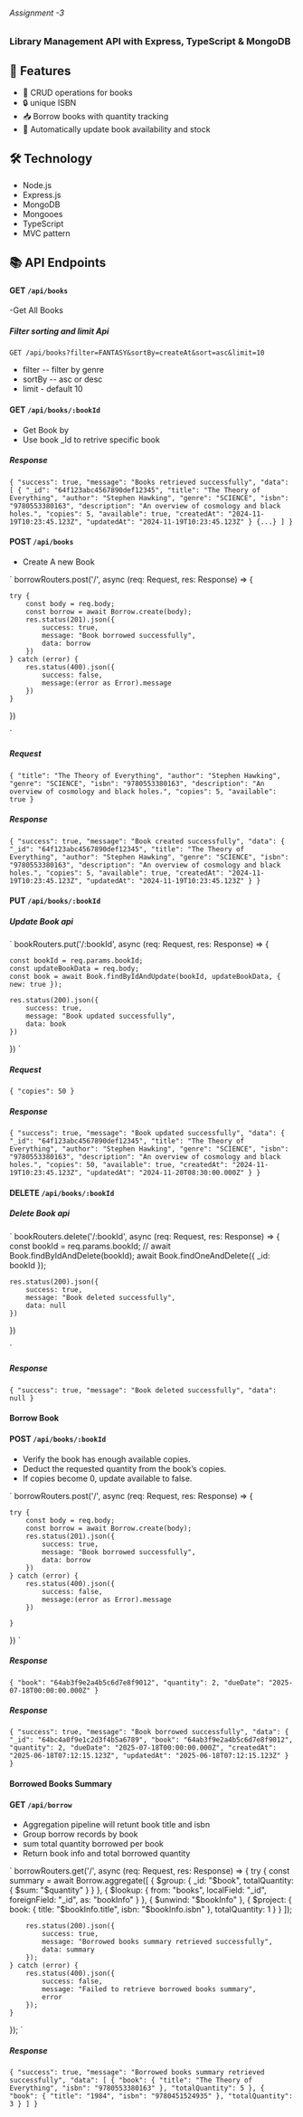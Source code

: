 ###### Assignment -3
### Library Management API with Express, TypeScript & MongoDB

## 🚀 Features
- 📘 CRUD operations for books
- 🔒 unique ISBN 
- 📥 Borrow books with quantity tracking
- 🔁 Automatically update book availability and stock

## 🛠 Technology 
- Node.js
- Express.js
- MongoDB 
- Mongooes
- TypeScript
- MVC pattern 

## 📚 API Endpoints

#### GET `/api/books`
-Get All Books
##### Filter sorting and limit Api
`GET /api/books?filter=FANTASY&sortBy=createAt&sort=asc&limit=10`
- filter  -- filter by genre
- sortBy -- asc or desc
- limit - default 10

#### GET `/api/books/:bookId`
- Get Book by 
- Use book _Id to retrive specific book

##### Response

`
{
  "success": true,
  "message": "Books retrieved successfully",
  "data": [
    {
      "_id": "64f123abc4567890def12345",
      "title": "The Theory of Everything",
      "author": "Stephen Hawking",
      "genre": "SCIENCE",
      "isbn": "9780553380163",
      "description": "An overview of cosmology and black holes.",
      "copies": 5,
      "available": true,
      "createdAt": "2024-11-19T10:23:45.123Z",
      "updatedAt": "2024-11-19T10:23:45.123Z"
    }
    {...}
  ]
}
`

#### POST `/api/books`
- Create A new Book

`
borrowRouters.post('/', async (req: Request, res: Response) => {

    try {
        const body = req.body;
        const borrow = await Borrow.create(body);
        res.status(201).json({
            success: true,
            message: "Book borrowed successfully",
            data: borrow
        })
    } catch (error) {
        res.status(400).json({
            success: false,
            message:(error as Error).message
        })
    }
})

`
##### Request
`
{
  "title": "The Theory of Everything",
  "author": "Stephen Hawking",
  "genre": "SCIENCE",
  "isbn": "9780553380163",
  "description": "An overview of cosmology and black holes.",
  "copies": 5,
  "available": true
}
`

##### Response

`
{
  "success": true,
  "message": "Book created successfully",
  "data": {
    "_id": "64f123abc4567890def12345",
    "title": "The Theory of Everything",
    "author": "Stephen Hawking",
    "genre": "SCIENCE",
    "isbn": "9780553380163",
    "description": "An overview of cosmology and black holes.",
    "copies": 5,
    "available": true,
    "createdAt": "2024-11-19T10:23:45.123Z",
    "updatedAt": "2024-11-19T10:23:45.123Z"
  }
}
`

#### PUT `/api/books/:bookId`
##### Update Book api

`
bookRouters.put('/:bookId', async (req: Request, res: Response) => {

    const bookId = req.params.bookId;
    const updateBookData = req.body;
    const book = await Book.findByIdAndUpdate(bookId, updateBookData, { new: true });

    res.status(200).json({
        success: true,
        message: "Book updated successfully",
        data: book
    })
})
`

##### Request
`
{
  "copies": 50
}
`
##### Response
`
{
  "success": true,
  "message": "Book updated successfully",
  "data": {
    "_id": "64f123abc4567890def12345",
    "title": "The Theory of Everything",
    "author": "Stephen Hawking",
    "genre": "SCIENCE",
    "isbn": "9780553380163",
    "description": "An overview of cosmology and black holes.",
    "copies": 50,
    "available": true,
    "createdAt": "2024-11-19T10:23:45.123Z",
    "updatedAt": "2024-11-20T08:30:00.000Z"
  }
}
`

#### DELETE `/api/books/:bookId`

##### Delete Book api

`
bookRouters.delete('/:bookId', async (req: Request, res: Response) => {
    const bookId = req.params.bookId;
    // await Book.findByIdAndDelete(bookId);
    await Book.findOneAndDelete({ _id: bookId });

    res.status(200).json({
        success: true,
        message: "Book deleted successfully",
        data: null
    })
})


`
##### Response
`
{
  "success": true,
  "message": "Book deleted successfully",
  "data": null
}
`

#### Borrow Book 

#### POST `/api/books/:bookId`

- Verify the book has enough available copies.
- Deduct the requested quantity from the book’s copies.
- If copies become 0, update available to false.


`
borrowRouters.post('/', async (req: Request, res: Response) => {

    try {
        const body = req.body;
        const borrow = await Borrow.create(body);
        res.status(201).json({
            success: true,
            message: "Book borrowed successfully",
            data: borrow
        })
    } catch (error) {
        res.status(400).json({
            success: false,
            message:(error as Error).message
        })

    }
})
`

##### Response
`
{
  "book": "64ab3f9e2a4b5c6d7e8f9012",
  "quantity": 2,
  "dueDate": "2025-07-18T00:00:00.000Z"
}
`
##### Response

`
{
  "success": true,
  "message": "Book borrowed successfully",
  "data": {
    "_id": "64bc4a0f9e1c2d3f4b5a6789",
    "book": "64ab3f9e2a4b5c6d7e8f9012",
    "quantity": 2,
    "dueDate": "2025-07-18T00:00:00.000Z",
    "createdAt": "2025-06-18T07:12:15.123Z",
    "updatedAt": "2025-06-18T07:12:15.123Z"
  }
}
`
#### Borrowed Books Summary 

#### GET `/api/borrow`

- Aggregation pipeline will retunt book title and isbn 
- Group borrow records by book
- sum total quantity borrowed per book
- Return book info and total borrowed quantity

`
borrowRouters.get('/', async (req: Request, res: Response) => {
    try {
        const summary = await Borrow.aggregate([
            {
                $group: {
                    _id: "$book",
                    totalQuantity: { $sum: "$quantity" }
                }
            },
            {
                $lookup: {
                    from: "books",
                    localField: "_id",
                    foreignField: "_id",
                    as: "bookInfo"
                }
            },
            {
                $unwind: "$bookInfo"
            },
            {
                $project: {
                    book: {
                        title: "$bookInfo.title",
                        isbn: "$bookInfo.isbn"
                    },
                    totalQuantity: 1
                }
            }
        ]);

        res.status(200).json({
            success: true,
            message: "Borrowed books summary retrieved successfully",
            data: summary
        });
    } catch (error) {
        res.status(400).json({
            success: false,
            message: "Failed to retrieve borrowed books summary",
            error
        });
    }
});
`

##### Response
`
{
  "success": true,
  "message": "Borrowed books summary retrieved successfully",
  "data": [
    {
      "book": {
        "title": "The Theory of Everything",
        "isbn": "9780553380163"
      },
      "totalQuantity": 5
    },
    {
      "book": {
        "title": "1984",
        "isbn": "9780451524935"
      },
      "totalQuantity": 3
    }
  ]
}
`

